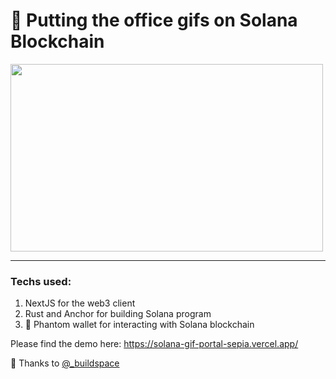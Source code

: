 # 🚀 Putting the office gifs on Solana Blockchain

<img height="300" src="assets/solana.gif" width="500"/>

---

### Techs used:
1. NextJS for the web3 client
2. Rust and Anchor for building Solana program
3. 👻 Phantom wallet for interacting with Solana blockchain

Please find the demo here: https://solana-gif-portal-sepia.vercel.app/



🦄 Thanks to [@_buildspace](https://twitter.com/_buildspace) 